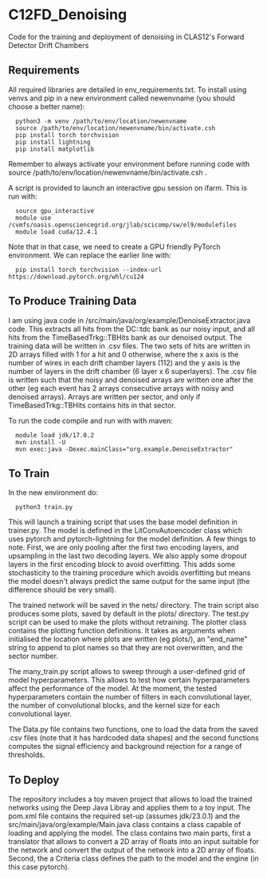 # C12FD_Denoising
Code for the training and deployment of denoising in CLAS12's Forward Detector Drift Chambers

## Requirements

All required libraries are detailed in env_requirements.txt. To install using venvs and pip in a new environment called newenvname (you should choose a better name):

      python3 -m venv /path/to/env/location/newenvname
      source /path/to/env/location/newenvname/bin/activate.csh
      pip install torch torchvision 
      pip install lightning
      pip install matplotlib

Remember to always activate your environment before running code with source /path/to/env/location/newenvname/bin/activate.csh .

A script is provided to launch an interactive gpu session on ifarm. This is run with:

      source gpu_interactive
      module use /cvmfs/oasis.opensciencegrid.org/jlab/scicomp/sw/el9/modulefiles
      module load cuda/12.4.1

Note that in that case, we need to create a GPU friendly PyTorch environment. We can replace the earlier line with:

      pip install torch torchvision --index-url https://download.pytorch.org/whl/cu124

## To Produce Training Data

I am using java code in /src/main/java/org/example/DenoiseExtractor.java code. This extracts all hits from the DC::tdc bank as our noisy input, and all hits from the TimeBasedTrkg::TBHits bank as our denoised output. The training data will be written in .csv files. The two sets of hits are written in 2D arrays filled with 1 for a hit and 0 otherwise, where the x axis is the number of wires in each drift chamber layers (112) and the y axis is the number of layers in the drift chamber (6 layer x 6 superlayers). The .csv file is written such that the noisy and denoised arrays are written one after the other (eg each event has 2 arrays consecutive arrays with noisy and denoised arrays). Arrays are written per sector, and only if TimeBasedTrkg::TBHits contains hits in that sector.

To run the code compile and run with with maven:

      module load jdk/17.0.2
      mvn install -U
      mvn exec:java -Dexec.mainClass="org.example.DenoiseExtractor"


## To Train

In the new environment do:

      python3 train.py

This will launch a training script that uses the base model definition in trainer.py. The model is defined in the LitConvAutoencoder class which uses pytorch and pytorch-lightning for the model definition. A few things to note. First, we are only pooling after the first two encoding layers, and upsampling in the last two decoding layers. We also apply some dropout layers in the first encoding block to avoid overfitting. This adds some stochasticity to the training procedure which avoids overfitting but means the model doesn't always predict the same output for the same input (the difference should be very small).

The trained network will be saved in the nets/ directory. The train script also produces some plots, saved by default in the plots/ directory. The test.py script can be used to make the plots without retraining. The plotter class contains the plotting function definitions. It takes as arguments when initialised the location where plots are written (eg plots/), an "end_name" string to append to plot names so that they are not overwritten, and the sector number.

The many_train.py script allows to sweep through a user-defined grid of model hyperparameters. This allows to test how certain hyperparameters affect the performance of the model. At the moment, the tested hyperparameters contain the number of filters in each convolutional layer, the number of convolutional blocks, and the kernel size for each convolutional layer.

The Data.py file contains two functions, one to load the data from the saved .csv files (note that it has hardcoded data shapes) and the second functions computes the signal efficiency and background rejection for a range of thresholds.


## To Deploy

The repository includes a toy maven project that allows to load the trained networks using the Deep Java Libray and applies them to a toy input. The pom.xml file contains the required set-up (assumes jdk/23.0.1) and the src/main/java/org/example/Main.java class contains a class capable of loading and applying the model. The class contains two main parts, first a translator that allows to convert a 2D array of floats into an input suitable for the network and convert the output of the network into a 2D array of floats. Second, the a Criteria class defines the path to the model and the engine (in this case pytorch).




